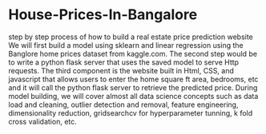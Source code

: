 # House-Prices-In-Bangalore
step by step process of how to build a real estate price prediction website
We will first build a model using sklearn and linear regression using the Banglore home prices dataset from kaggle.com. The second step would be to write a python flask server that uses the saved model to serve Http requests. The third component is the website built in Html, CSS, and javascript that allows users to enter the home square ft area, bedrooms, etc and it will call the python flask server to retrieve the predicted price. During model building, we will cover almost all data science concepts such as data load and cleaning, outlier detection and removal, feature engineering, dimensionality reduction, gridsearchcv for hyperparameter tunning, k fold cross validation, etc. 

